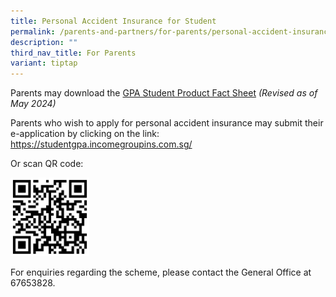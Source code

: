 ```yaml
---
title: Personal Accident Insurance for Student
permalink: /parents-and-partners/for-parents/personal-accident-insurance-for-student/
description: ""
third_nav_title: For Parents
variant: tiptap
---
```

<p>Parents may download the <a href="/files/GPA_Product_Fact_Sheet_Year_2024_May_Revised.pdf" rel="noopener noreferrer nofollow" target="_blank">GPA Student Product Fact Sheet</a>  <em>(Revised as of May 2024)</em>
</p>
<p>Parents who wish to apply for personal accident insurance may submit their
e-application by clicking on the link: <a href="https://studentgpa.incomegroupins.com.sg/" rel="noopener noreferrer nofollow" target="_blank">https://studentgpa.incomegroupins.com.sg/</a>
</p>
<p>Or scan QR code:</p>
<div class="isomer-image-wrapper">
<img style="width: 25%;" height="auto" width="100%" src="/images/For%20Parents/studentgpa-incomegroupins-2022_QR-Code.png">
</div>
<p>For enquiries regarding the scheme, please contact the General Office
at 67653828.</p>